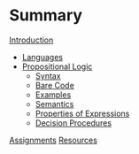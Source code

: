 
# Summary

[Introduction](./introduction.md)
- [Languages](./languages.md)
- [Propositional Logic]()
  - [Syntax](./DMT1/Lectures/02_prop_logic/formal/syntax.lean.md)
  - [Bare Code](./DMT1/Library/propLogic/syntax.lean.md)
  - [Examples](./DMT1/Library/propLogic/axioms.lean.md)
  - [Semantics](./DMT1/Lectures/02_prop_logic/formal/semantics.lean.md)
  - [Properties of Expressions]()
  - [Decision Procedures]()

[Assignments](./assignments.md)
[Resources](./resources.md)
